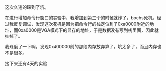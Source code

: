这次久违的踩到了坑。

在进行增加命令行窗口的实验中，我增加到第三个的时候就炸了，bochs死机。经过我反复调试，发现这次死机是因为把命令行的栈定位到了0xa0000附近的地址，而0xa0000是VGA模式下的显存的地址，于是数据没有写到栈里面，因此就挂掉了。

我琢磨了一下啊，发现0x400000前的那段内存放弃算了，坑太多了，而且内存也不是很多。

接下来还有4天的实验